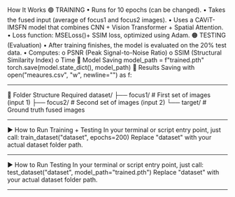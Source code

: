 How It Works
🟢 TRAINING
•	Runs for 10 epochs (can be changed).
•	Takes the fused input (average of focus1 and focus2 images).
•	Uses a CAViT-IMSFN model that combines CNN + Vision Transformer + Spatial Attention.
•	Loss function: MSELoss()+ SSIM loss, optimized using Adam.
🟠 TESTING (Evaluation)
•	After training finishes, the model is evaluated on the 20% test data.
•	Computes:
o	PSNR (Peak Signal-to-Noise Ratio)
o	SSIM (Structural Similarity Index)
o	Time
📄 Model Saving
model_path = f"trained.pth"
torch.save(model.state_dict(), model_path)
📄 Results Saving
with open("meaures.csv", "w", newline="") as f:
________________________________________
📂 Folder Structure Required
dataset/
├── focus1/   # First set of images (input 1)
├── focus2/   # Second set of images (input 2)
└── target/   # Ground truth fused images
________________________________________
▶️ How to Run Training + Testing
In your terminal or script entry point, just call:
train_dataset("dataset", epochs=200)
Replace "dataset" with your actual dataset folder path.
________________________________________
▶️ How to Run Testing
In your terminal or script entry point, just call:
test_dataset("dataset", model_path="trained.pth")
Replace "dataset" with your actual dataset folder path.
________________________________________

